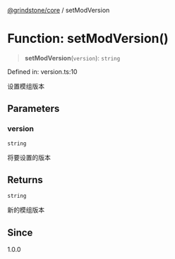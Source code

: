 [@grindstone/core](../globals.md) / setModVersion

# Function: setModVersion()

> **setModVersion**(`version`): `string`

Defined in: version.ts:10

设置模组版本

## Parameters

### version

`string`

将要设置的版本

## Returns

`string`

新的模组版本

## Since

1.0.0
